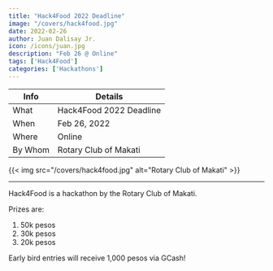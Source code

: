 ```yaml
---
title: "Hack4Food 2022 Deadline"
image: "/covers/hack4food.jpg"
date: 2022-02-26
author: Juan Dalisay Jr.
icon: /icons/juan.jpg
description: "Feb 26 @ Online"
tags: ['Hack4Food']
categories: ['Hackathons']
---
```



Info | Details 
--- | ---
What | Hack4Food 2022 Deadline
When | Feb 26, 2022
Where | Online
By Whom | Rotary Club of Makati

{{< img src="/covers/hack4food.jpg" alt="Rotary Club of Makati" >}}

---


Hack4Food is a hackathon by the Rotary Club of Makati. 

Prizes are:

1. 50k pesos
2. 30k pesos
3. 20k pesos

Early bird entries will receive 1,000 pesos via GCash!


